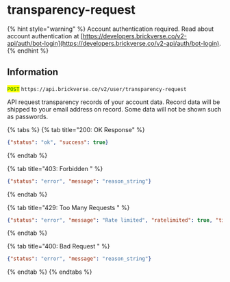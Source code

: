 # transparency-request

{% hint style="warning" %}
Account authentication required. Read about account authentication at [https://developers.brickverse.co/v2-api/auth/bot-login](https://developers.brickverse.co/v2-api/auth/bot-login).
{% endhint %}

## Information

<mark style="color:green;">`POST`</mark> `https://api.brickverse.co/v2/user/transparency-request`

API request transparency records of your account data. Record data will be shipped to your email address on record. Some data will not be shown such as passwords.

{% tabs %}
{% tab title="200: OK Response" %}
```json
{"status": "ok", "success": true}
```
{% endtab %}

{% tab title="403: Forbidden " %}
```json
{"status": "error", "message": "reason_string"}
```
{% endtab %}

{% tab title="429: Too Many Requests " %}
```json
{"status": "error", "message": "Rate limited", "ratelimited": true, "time": "seconds_string"}
```
{% endtab %}

{% tab title="400: Bad Request " %}
```json
{"status": "error", "message": "reason_string"}
```
{% endtab %}
{% endtabs %}

